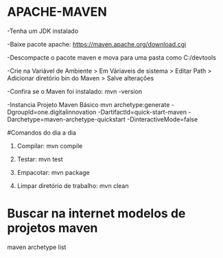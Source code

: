 # APACHE-MAVEN

-Tenha um JDK instalado

-Baixe pacote apache:
https://maven.apache.org/download.cgi

-Descompacte o pacote maven e mova para uma pasta como C:/devtools

-Crie na Variável de Ambiente > Em Váriaveis de sistema > Editar Path > Adicionar diretório bin do Maven > Salve alterações

-Confira se o Maven foi instalado:
mvn -version

-Instancia Projeto Maven Básico
mvn archetype:generate -DgroupId=one.digitalinnovation -DartifactId=quick-start-maven -Darchetype=maven-archetype-quickstart -DinteractiveMode=false

#Comandos do dia a dia

1. Compilar:
mvn compile

2. Testar:
mvn test

3. Empacotar:
mvn package

4. Limpar diretório de trabalho:
mvn clean

# Buscar na internet modelos de projetos maven
maven archetype list

